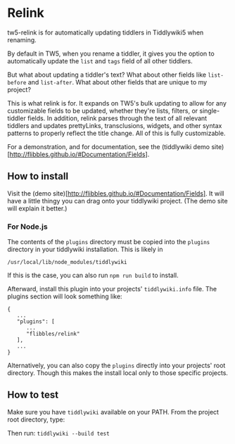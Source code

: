 # Relink

tw5-relink is for automatically updating tiddlers in Tiddlywiki5 when renaming.

By default in TW5, when you rename a tiddler, it gives you the option to
automatically update the `list` and `tags` field of all other tiddlers.

But what about updating a tiddler's text? What about other fields like
`list-before` and `list-after`. What about other fields that are unique to
my project?

This is what relink is for. It expands on TW5's bulk updating to allow for
any customizable fields to be updated, whether they're lists, filters, or
single-tiddler fields. In addition, relink parses through the text of all
relevant tiddlers and updates prettyLinks, transclusions, widgets, and other
syntax patterns to properly reflect the title change. All of this is fully
customizable.

For a demonstration, and for documentation, see the (tiddlywiki demo site)[http://flibbles.github.io/#Documentation/Fields].

## How to install

Visit the (demo site)[http://flibbles.github.io/#Documentation/Fields]. It will have a little thingy you can drag onto your tiddlywiki project. (The demo site will explain it better.)

### For Node.js

The contents of the `plugins` directory must be copied into the `plugins`
directory in your tiddlywiki installation. This is likely in

`/usr/local/lib/node_modules/tiddlywiki`

If this is the case, you can also run `npm run build` to install.

Afterward, install this plugin into your projects' `tiddlywiki.info` file.
The plugins section will look something like:
```
{
   ...
   "plugins": [
      ...
      "flibbles/relink"
   ],
   ...
}
```

Alternatively, you can also copy the `plugins` directly into your projects'
root directory. Though this makes the install local only to those specific
projects.

## How to test

Make sure you have `tiddlywiki` available on your PATH. From the project root directory, type:

Then run: `tiddlywiki --build test`
